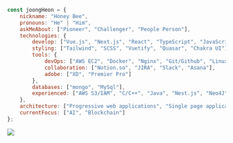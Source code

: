 ```javascript
const joongHeon = {
    nickname: "Honey Bee",
    pronouns: "He" | "Him",
    askMeAbout: ["Pioneer", "Challenger", "People Person"],
    technologies: {
        develop: ["Vue.js", "Next.js", "React", "TypeScript", "JavaScript", "Python", "Solidity"],
        styling: ["Tailwind", "SCSS", "Vuetify", "Quasar", "Chakra UI"]
        tools: {
            devOps: ["AWS EC2", "Docker", "Nginx", "Git/Github", "Linux", "VS Code"],
            collaboration: ["Notion.so", "JIRA", "Slack", "Asana"],
            adobe: ["XD", "Premier Pro"]
        },
        databases: ["mongo", "MySql"],
        experienced: ["AWS S3/IAM", "C/C++", "Java", "Nest.js", "Neo4J", "vis.js", "Figma", "Encase"]
    },
    architecture: ["Progressive web applications", "Single page applications"],
    currentFocus: ["AI", "Blockchain"]
};
```
<a href="https://myhoneyhouse.tistory.com" target="_blank"><img src="https://img.shields.io/badge/HoneyComb-000000?style=social&logo=tistory"/></a><br>
